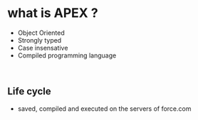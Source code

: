
# what is APEX ?
- Object Oriented
- Strongly typed
- Case insensative
- Compiled programming language


<br/>

## Life cycle
- saved, compiled and executed on the servers of force.com 



